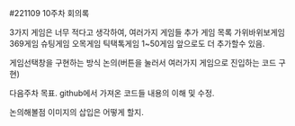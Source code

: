 #221109 10주차 회의록

3가지 게임은 너무 적다고 생각하여, 여러가지 게임들 추가 게임 목록 가위바위보게임 369게임 슈팅게임 오목게임 틱택톡게임 1~50게임 앞으로도 더 추가할수 있음.

게임선택창을 구현하는 방식 논의(버튼을 눌러서 여러가지 게임으로 진입하는 코드 구현)

다음주차 목표. github에서 가져온 코드들 내용의 이해 및 수정.

논의해볼점 이미지의 삽입은 어떻게 할지.
